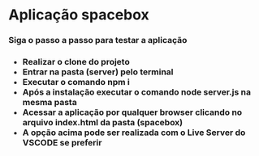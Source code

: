 <h1> Aplicação spacebox </h1>

<h3>Siga o passo a passo para testar a aplicação<h3>
  
  <ul>
    <li>Realizar o clone do projeto </li>
    <li>Entrar na pasta (server) pelo terminal </li>
    <li>Executar o comando npm i</li>
    <li>Após a instalação executar o comando node server.js na mesma pasta</li>
    <li>Acessar a aplicação por qualquer browser clicando no arquivo index.html da pasta (spacebox)</li>
    <li>A opção acima pode ser realizada com o Live Server do VSCODE se preferir</li>
  </ul>
